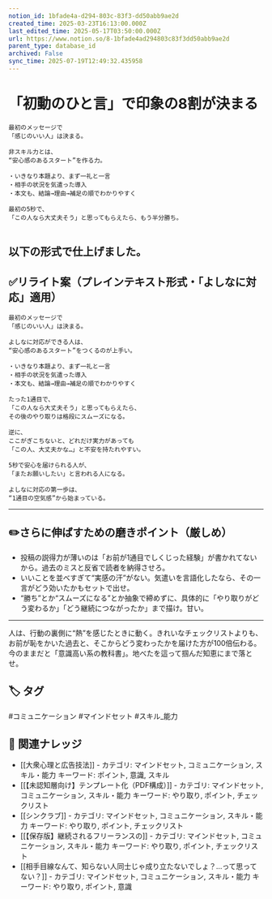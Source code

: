 ```yaml
---
notion_id: 1bfade4a-d294-803c-83f3-dd50abb9ae2d
created_time: 2025-03-23T16:13:00.000Z
last_edited_time: 2025-05-17T03:50:00.000Z
url: https://www.notion.so/8-1bfade4ad294803c83f3dd50abb9ae2d
parent_type: database_id
archived: False
sync_time: 2025-07-19T12:49:32.435958
---
```


# 「初動のひと言」で印象の8割が決まる

```plain text
最初のメッセージで
「感じのいい人」は決まる。

非スキル力とは、
“安心感のあるスタート”を作る力。

・いきなり本題より、まず一礼と一言
・相手の状況を気遣った導入
・本文も、結論→理由→補足の順でわかりやすく

最初の5秒で、
「この人なら大丈夫そう」と思ってもらえたら、もう半分勝ち。


```
以下の形式で仕上げました。
---
## ✅リライト案（プレインテキスト形式・「よしなに対応」適用）
```plain text
最初のメッセージで
「感じのいい人」は決まる。

よしなに対応ができる人は、
“安心感のあるスタート”をつくるのが上手い。

・いきなり本題より、まず一礼と一言
・相手の状況を気遣った導入
・本文も、結論→理由→補足の順でわかりやすく

たった1通目で、
「この人なら大丈夫そう」と思ってもらえたら、
その後のやり取りは格段にスムーズになる。

逆に、
ここがぎこちないと、どれだけ実力があっても
「この人、大丈夫かな…」と不安を持たれやすい。

5秒で安心を届けられる人が、
「またお願いしたい」と言われる人になる。

よしなに対応の第一歩は、
“1通目の空気感”から始まっている。

```
---
## ✏️さらに伸ばすための磨きポイント（厳しめ）
- 投稿の説得力が薄いのは「お前が1通目でしくじった経験」が書かれてないから。過去のミスと反省で読者を納得させろ。
- いいことを並べすぎて“実感の汗”がない。気遣いを言語化したなら、その一言がどう効いたかもセットで出せ。
- “勝ち”とか“スムーズになる”とか抽象で締めずに、具体的に「やり取りがどう変わるか」「どう継続につながったか」まで描け。甘い。
---
人は、行動の裏側に“熱”を感じたときに動く。きれいなチェックリストよりも、お前が恥をかいた過去と、そこからどう変わったかを届けた方が100倍伝わる。今のままだと「意識高い系の教科書」。地べたを這って掴んだ知恵にまで落とせ。

## 🏷️ タグ
#コミュニケーション #マインドセット #スキル_能力

## 🔗 関連ナレッジ
- [[大衆心理と広告技法]] - カテゴリ: マインドセット, コミュニケーション, スキル・能力 キーワード: ポイント, 意識, スキル
- [[【未認知層向け】テンプレート化（PDF構成）]] - カテゴリ: マインドセット, コミュニケーション, スキル・能力 キーワード: やり取り, ポイント, チェックリスト
- [[シンクラブ]] - カテゴリ: マインドセット, コミュニケーション, スキル・能力 キーワード: やり取り, ポイント, チェックリスト
- [[【保存版】継続されるフリーランスの]] - カテゴリ: マインドセット, コミュニケーション, スキル・能力 キーワード: やり取り, ポイント, チェックリスト
- [[相手目線なんて、知らない人同士じゃ成り立たないでしょ？…って思ってない？]] - カテゴリ: マインドセット, コミュニケーション, スキル・能力 キーワード: やり取り, ポイント, 意識
